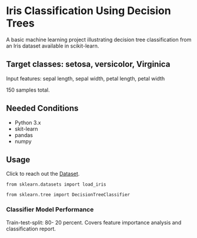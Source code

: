 # Iris Classification Using Decision Trees

A basic machine learning project illustrating decision tree classification from an Iris dataset available in scikit-learn.

## Target classes: setosa, versicolor, Virginica

Input features: sepal length, sepal width, petal length, petal width

150 samples total.

## Needed Conditions
- Python 3.x
- skit-learn
- pandas
- numpy

## Usage 


 Click to reach out the [Dataset](https://scikit-learn.org/stable/auto_examples/datasets/plot_iris_dataset.html).


```from sklearn.datasets import load_iris```

```from sklearn.tree import DecisionTreeClassifier```


### Classifier Model Performance

Train-test-split: 80- 20 percent.
Covers feature importance analysis and classification report.
